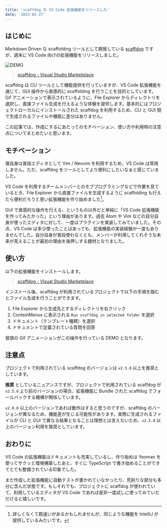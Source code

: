 ```yaml
---
title: 'scaffdog の VS Code 拡張機能をリリースした'
date: '2023-02-27'
---
```


## はじめに

Markdown Driven な scaffolding ツールとして開発している [scaffdog](https://github.com/scaffdog/scaffdog) ですが、週末に VS Code 向けの拡張機能をリリースしました。

![DEMO](demo.gif)

> [scaffdog - Visual Studio Marketplace](https://marketplace.visualstudio.com/items?itemName=scaffdog.scaffdog-vscode)

scaffdog は CLI ツールとして機能提供を行っていますが、VS Code 拡張機能を通じて、GUI 操作から直感的に scaffolding を行うことを目的としています。Gif アニメーションで表示されているように、File Explorer からディレクトリを選択し、直接ファイル生成を行えるような体験を提供します。基本的にはプロジェクトローカルにインストールされた scaffdog を利用するため、CLI と GUI 間で生成されるファイルや機能に差分はありません。

この記事では、作成にするにあたってのモチベーション、使い方や利用時の注意点についてまとめたいと思います。

## モチベーション

僕自身は普段エディタとして Vim / Neovim を利用するため、VS Code は常用しません。ただ、scaffdog をツールとしてより便利にしたいなぁと感じていました。

VS Code を利用するチームメンバーとのモブプログラミングなどで作業を見ているとき、File Explorer から直接ファイルを生成するように scaffolding も行えたら便利だろうと思い拡張機能を作り始めました[^1]。

[^1]: 詳しくなくて勘違いがあるかもしれませんが、同じような機能を IntelliJ が提供しているみたいです。

GUI で直感的な操作を行える、というもの以外だと単純に「VS Code 拡張機能を作ってみたかった」という理由があります。過去 Atom や Vim などの自分自身が使ったエディタに対して、一度はプラグインを実装してみていました。その点、VS Code は多少使ったことはあっても、拡張機能の実装経験が一度もありませんでした。自分自身が普段使わなくとも、メンバーが利用してくれそうな未来が見えることが最初の理由を後押しする題材となりました。

## 使い方

以下の拡張機能をインストールします。

> [scaffdog - Visual Studio Marketplace](https://marketplace.visualstudio.com/items?itemName=scaffdog.scaffdog-vscode)

インストール後、scaffdog が利用されているプロジェクトで以下の手順を踏むとファイル生成を行うことができます。

1. File Explorer から生成先とするディレクトリを右クリック
1. ContextMenus に表示される `Run scaffdog in selected folder` を選択
1. ドキュメント（テンプレート種類）を選択
1. ドキュメントで定義されている質問を回答

冒頭の Gif アニメーションがこの操作を行っている DEMO となります。

## 注意点

プロジェクトで利用されている scaffdog のバージョンは `v2.5.0` 以上を推奨としています。

**推奨** としているニュアンスですが、プロジェクトで利用されている scaffdog が `v2.5.0` より前のバージョンの場合、拡張機能に Bundle された scaffdog でフォールバックする機構が関係しています。

`v2.0.0` 以上のバージョンであれば動作はすると思うのですが、scaffdog のバージョンが異なるため、機能差が生じる可能性があります。実際に生成されるファイルが CLI と GUI で異なる結果となることは理想とは言えないため、`v2.5.0` 以上のバージョン利用を推奨としています。

## おわりに

VS Code の拡張機能はドキュメントも充実しているし、作り始めは Yeoman を使ってサクッと環境構築したあと、すぐに TypeScript で書き始めることができてとても整備されている印象でした。

まだ作成した拡張機能に自動テストが書かれていなかったり、荒削りな部分も多分に含んだ状態です。もしそれでも、プロジェクトに scaffdog が使われていて、利用しているエディタが VS Code であれば是非一度試しに使ってみていただけると嬉しいです。
